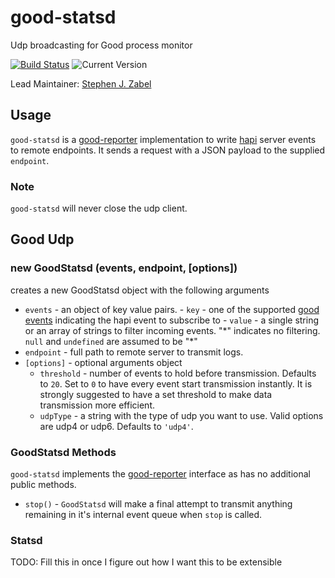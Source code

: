 # good-statsd

Udp broadcasting for Good process monitor

[![Build Status](https://travis-ci.org/sjzabel/good-statsd.svg?branch=master)](https://travis-ci.org/sjzabel/good-statsd) ![Current Version](https://img.shields.io/npm/v/good-statsd.svg)

Lead Maintainer: [Stephen J. Zabel](https://github.com/sjzabel)

## Usage

`good-statsd` is a [good-reporter](https://github.com/hapijs/good-reporter) implementation to write [hapi](http://hapijs.com/) server events to remote endpoints. It sends a request with a JSON payload to the supplied `endpoint`.

### Note
`good-statsd` will never close the udp client.

## Good Udp
### new GoodStatsd (events, endpoint, [options])

creates a new GoodStatsd object with the following arguments
- `events` - an object of key value pairs.
		- `key` - one of the supported [good events](https://github.com/hapijs/good) indicating the hapi event to subscribe to
		- `value` - a single string or an array of strings to filter incoming events. "\*" indicates no filtering. `null` and `undefined` are assumed to be "\*"
- `endpoint` - full path to remote server to transmit logs.
- `[options]` - optional arguments object
	- `threshold` - number of events to hold before transmission. Defaults to `20`. Set to `0` to have every event start transmission instantly. It is strongly suggested to have a set threshold to make data transmission more efficient.
	- `udpType` - a string with the type of udp you want to use. Valid options are udp4 or udp6. Defaults to `'udp4'`.

### GoodStatsd Methods
`good-statsd` implements the [good-reporter](https://github.com/hapijs/good-reporter) interface as has no additional public methods.

- `stop()` - `GoodStatsd` will make a final attempt to transmit anything remaining in it's internal event queue when `stop` is called.

### Statsd
TODO:  Fill this in once I figure out how I want this to be
extensible
